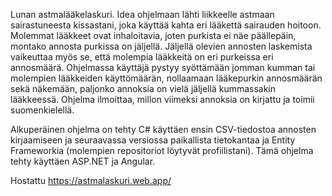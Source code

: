 Lunan astmalääkelaskuri. Idea ohjelmaan lähti liikkeelle astmaan sairastuneesta kissastani, joka käyttää kahta eri lääkettä sairauden hoitoon. Molemmat lääkkeet ovat inhaloitavia, joten purkista ei näe päällepäin, montako annosta purkissa on jäljellä. Jäljellä olevien annosten laskemista vaikeuttaa myös se, että molempia lääkkeitä on eri purkeissa eri annosmäärä. Ohjelmassa käyttäjä pystyy syöttämään jomman kumman tai molempien lääkkeiden käyttömäärän, nollaamaan lääkepurkin annosmäärän sekä näkemään, paljonko annoksia on vielä jäljellä kummassakin lääkkeessä. Ohjelma ilmoittaa, millon viimeksi annoksia on kirjattu ja toimii suomenkielellä.

Alkuperäinen ohjelma on tehty C# käyttäen ensin CSV-tiedostoa annosten kirjaamiseen ja seuraavassa versiossa paikallista tietokantaa ja Entity Frameworkia (molempien repositoriot löytyvät profiilistani). Tämä ohjelma tehty käyttäen ASP.NET ja Angular.

Hostattu https://astmalaskuri.web.app/
